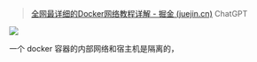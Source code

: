 > [全网最详细的Docker网络教程详解 - 掘金 (juejin.cn)](https://juejin.cn/post/7041923410649153543)
> ChatGPT

![](http://douyin.cfddfc.online/myPicture/20240208220820.png)

一个 docker 容器的内部网络和宿主机是隔离的，